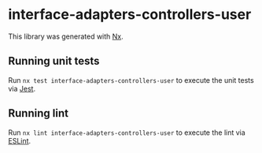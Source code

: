 # interface-adapters-controllers-user

This library was generated with [Nx](https://nx.dev).

## Running unit tests

Run `nx test interface-adapters-controllers-user` to execute the unit tests via [Jest](https://jestjs.io).

## Running lint

Run `nx lint interface-adapters-controllers-user` to execute the lint via [ESLint](https://eslint.org/).
